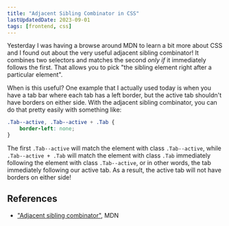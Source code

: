 ```yaml
---
title: "Adjacent Sibling Combinator in CSS"
lastUpdatedDate: 2023-09-01
tags: [frontend, css]
---
```


Yesterday I was having a browse around MDN to learn a bit more about CSS and I found out about the very useful adjacent sibling combinator!
It combines two selectors and matches the second *only if* it immediately follows the first.
That allows you to pick "the sibling element right after a particular element".

When is this useful?
One example that I actually used today is when you have a tab bar where each tab has a left border, but the active tab shouldn't have borders on either side.
With the adjacent sibling combinator, you can do that pretty easily with something like:

```css
.Tab--active, .Tab--active + .Tab {
    border-left: none;
}
```

The first `.Tab--active` will match the element with class `.Tab--active`, while `.Tab--active + .Tab` will match the element with class `.Tab` immediately following the element with class `.Tab--active`, or in other words, the tab immediately following our active tab.
As a result, the active tab will not have borders on either side!

## References

- ["Adjacent sibling combinator"](https://developer.mozilla.org/en-US/docs/Web/CSS/Adjacent_sibling_combinator), MDN